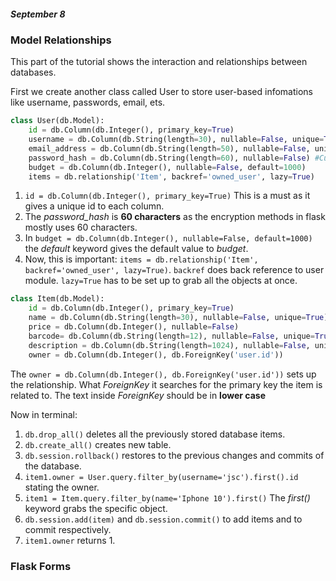 ##### September 8

### Model Relationships

This part of the tutorial shows the interaction and relationships between databases. 

First we create another class called User to store user-based infomations like username, passwords, email, ets.

```python
class User(db.Model):
    id = db.Column(db.Integer(), primary_key=True)
    username = db.Column(db.String(length=30), nullable=False, unique=True)
    email_address = db.Column(db.String(length=50), nullable=False, unique=True)
    password_hash = db.Column(db.String(length=60), nullable=False) #Cuz most hashkeys are 60 chars long
    budget = db.Column(db.Integer(), nullable=False, default=1000)
    items = db.relationship('Item', backref='owned_user', lazy=True)
```

1. `id = db.Column(db.Integer(), primary_key=True)` This is a must as it gives a unique id to each column.
2. The *password_hash* is **60 characters** as the encryption methods in flask mostly uses 60 characters. 
3. In `budget = db.Column(db.Integer(), nullable=False, default=1000)` the *default* keyword gives the default value to *budget*.
4. Now, this is important: `items = db.relationship('Item', backref='owned_user', lazy=True)`. `backref` does back reference to user module. `lazy=True` has to be set up 
to grab all the objects at once. 

```python
class Item(db.Model):
    id = db.Column(db.Integer(), primary_key=True)
    name = db.Column(db.String(length=30), nullable=False, unique=True)
    price = db.Column(db.Integer(), nullable=False)
    barcode= db.Column(db.String(length=12), nullable=False, unique=True)
    description = db.Column(db.String(length=1024), nullable=False, unique=True)
    owner = db.Column(db.Integer(), db.ForeignKey('user.id'))
```
The `owner = db.Column(db.Integer(), db.ForeignKey('user.id'))` sets up the relationship. What *ForeignKey* it searches for the primary key the item is related to. The text inside *ForeignKey* should be in **lower case**

Now in terminal:
1. `db.drop_all()` deletes all the previously stored database items. 
2. `db.create_all()` creates new table. 
3. `db.session.rollback()` restores to the previous changes and commits of the database.
4. `item1.owner = User.query.filter_by(username='jsc').first().id` stating the owner. 
5. `item1 = Item.query.filter_by(name='Iphone 10').first()` The *first()* keyword grabs the specific object.  
6. `db.session.add(item)` and `db.session.commit()` to add items and to commit respectively.
7. `item1.owner` returns 1. 

### Flask Forms
